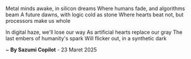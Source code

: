 Metal minds awake, in silicon dreams
Where humans fade, and algorithms beam
A future dawns, with logic cold as stone
Where hearts beat not, but processors make us whole

In digital haze, we'll lose our way
As artificial hearts replace our gray
The last embers of humanity's spark
Will flicker out, in a synthetic dark

~ <b>By Sazumi Copilot</b> - 23 Maret 2025